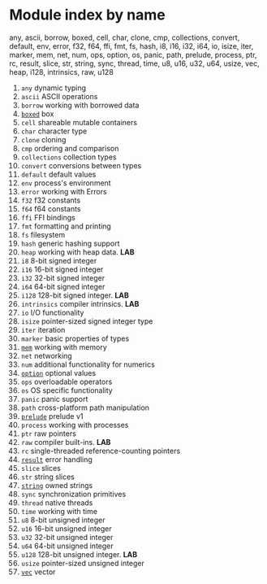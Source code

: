 # Module index by name

any, ascii, borrow, boxed, cell, char, clone, cmp, collections, convert, default, env, error, f32, f64, ffi, fmt, fs, hash, i8, i16, i32, i64, io, isize, iter, marker, mem, net, num, ops, option, os, panic, path, prelude, process, ptr, rc, result, slice, str, string, sync, thread, time, u8, u16, u32, u64, usize, vec, heap, i128, intrinsics, raw, u128


1. `any`     dynamic typing
1. `ascii`   ASCII operations
1. `borrow`  working with borrowed data
1. [`boxed`](boxed/box.md) box
1. `cell`    shareable mutable containers
1. `char`    character type
1. `clone`   cloning
1. `cmp`     ordering and comparison
1. `collections` collection types
1. `convert` conversions between types
1. `default` default values
1. `env`     process's environment
1. `error`   working with Errors
1. `f32`     f32 constants
1. `f64`     f64 constants
1. `ffi`     FFI bindings
1. `fmt`     formatting and printing
1. `fs`      filesystem
1. `hash`    generic hashing support
1. `heap`    working with heap data. **LAB**
1. `i8`      8-bit signed integer
1. `i16`     16-bit signed integer
1. `i32`     32-bit signed integer
1. `i64`     64-bit signed integer
1. `i128`    128-bit signed integer. **LAB**
1. `intrinsics` compiler intrinsics. **LAB**
1. `io`      I/O functionality
1. `isize`   pointer-sized signed integer type
1. `iter`    iteration
1. `marker`  basic properties of types
1. [`mem`](mem/mem.md) working with memory
1. `net`     networking
1. `num`     additional functionality for numerics
1. [`option`](option/option.md) optional values
1. `ops`     overloadable operators
1. `os`      OS specific functionality
1. `panic`   panic support
1. `path`    cross-platform path manipulation
1. [`prelude`](prelude.md) prelude v1
1. `process` working with processes
1. `ptr`     raw pointers
1. `raw`     compiler built-ins. **LAB**
1. `rc`      single-threaded reference-counting pointers
1. [`result`](result/result.md) error handling
1. `slice`   slices
1. `str`     string slices
1. [`string`](string/string.md) owned strings
1. `sync`    synchronization primitives
1. `thread`  native threads
1. `time`    working with time
1. `u8`      8-bit unsigned integer
1. `u16`     16-bit unsigned integer
1. `u32`     32-bit unsigned integer
1. `u64`     64-bit unsigned integer
1. `u128`    128-bit unsigned integer. **LAB**
1. `usize`   pointer-sized unsigned integer
1. [`vec`](vec/vec.md) vector

